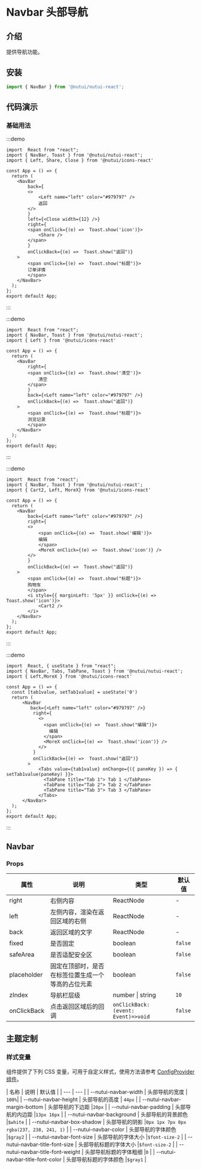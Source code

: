 # Navbar 头部导航

## 介绍 


提供导航功能。

## 安装

```ts
import { NavBar } from '@nutui/nutui-react';
```

## 代码演示

### 基础用法

:::demo
```tsx
import  React from "react";
import { NavBar, Toast } from '@nutui/nutui-react';
import { Left, Share, Close } from '@nutui/icons-react'

const App = () => {
  return ( 
    <NavBar
        back={
        <>
            <Left name="left" color="#979797" />
            返回
        </>
        }
        left={<Close width={12} />}
        right={
        <span onClick={(e) =>  Toast.show('icon')}>
            <Share />
        </span>
        }
        onClickBack={(e) =>  Toast.show("返回")}
    >
        <span onClick={(e) =>  Toast.show("标题")}>
        订单详情
        </span>
    </NavBar>
  );
};  
export default App;

```
:::

:::demo
```tsx
import  React from "react";
import { NavBar, Toast } from '@nutui/nutui-react';
import { Left } from '@nutui/icons-react'

const App = () => {
  return ( 
    <NavBar
        right={
        <span onClick={(e) =>  Toast.show('清空')}>
            清空
        </span>
        }
        back={<Left name="left" color="#979797" />}
        onClickBack={(e) =>  Toast.show("返回")}
    >
        <span onClick={(e) =>  Toast.show("标题")}>
        浏览记录
        </span>
    </NavBar>
  );
};  
export default App;

```
:::

:::demo
```tsx
import  React from "react";
import { NavBar, Toast } from '@nutui/nutui-react';
import { Cart2, Left, MoreX} from '@nutui/icons-react'

const App = () => {
  return ( 
    <NavBar
        back={<Left name="left" color="#979797" />}
        right={
        <>
            <span onClick={(e) =>  Toast.show('编辑')}>
            编辑
            </span>
            <MoreX onClick={(e) =>  Toast.show('icon')} />
        </>
        }
        onClickBack={(e) =>  Toast.show("返回")}
    >
        <span onClick={(e) =>  Toast.show("标题")}>
        购物车
        </span>
        <i style={{ marginLeft: '5px' }} onClick={(e) =>  Toast.show('icon')}>
            <Cart2 />
        </i>
    </NavBar>
  );
};  
export default App;

```
:::

:::demo
```tsx
import  React, { useState } from "react";
import { NavBar, Tabs, TabPane, Toast } from '@nutui/nutui-react';
import { Left,MoreX } from '@nutui/icons-react'

const App = () => {
  const [tab1value, setTab1value] = useState('0')
  return (   
      <NavBar
         back={<Left name="left" color="#979797" />}
          right={
            <>
              <span onClick={(e) =>  Toast.show("编辑")}>
                编辑
              </span>
              <MoreX onClick={(e) =>  Toast.show('icon')} />
            </>
          }
          onClickBack={(e) =>  Toast.show("返回")}
        >
            <Tabs value={tab1value} onChange={({ paneKey }) => { setTab1value(paneKey) }}>
              <TabPane title="Tab 1"> Tab 1 </TabPane>
              <TabPane title="Tab 2"> Tab 2 </TabPane>
              <TabPane title="Tab 3"> Tab 3 </TabPane>
            </Tabs>
      </NavBar>
  );
};  
export default App;

```
:::

## Navbar

### Props  

| 属性 | 说明 | 类型    | 默认值  |
|------------|--------------------|---------|---------|
| right | 右侧内容 | ReactNode  | -       |
| left        | 左侧内容，渲染在返回区域的右侧 | ReactNode  | -       |   
| back        | 返回区域的文字 | ReactNode  | -       |   
| fixed            | 是否固定 | boolean  | `false`       |   
| safeArea | 是否适配安全区 | boolean  | `false`       |   
| placeholder      | 固定在顶部时，是否在标签位置生成一个等高的占位元素 | boolean  | `false`    |
| zIndex           | 导航栏层级           | number \| string  | `10`    |
| onClickBack             | 点击返回区域后的回调 | `onClickBack:(event: Event)=>void` | `false`|


## 主题定制

### 样式变量

组件提供了下列 CSS 变量，可用于自定义样式，使用方法请参考 [ConfigProvider 组件](#/zh-CN/component/configprovider)。

| 名称 | 说明 | 默认值 |
| --- | --- |
| --nutui-navbar-width | 头部导航的宽度 | `100%`|
| --nutui-navbar-height | 头部导航的高度 | `44px` |
| --nutui-navbar-margin-bottom | 头部导航的下边距 |`20px` |
| --nutui-navbar-padding | 头部导航的内边距 |`13px 16px` |
| --nutui-navbar-background | 头部导航的背景颜色 |`$white` |
| --nutui-navbar-box-shadow | 头部导航的阴影 |`0px 1px 7px 0px rgba(237, 238, 241, 1)` |
| --nutui-navbar-color | 头部导航的字体颜色 |`$gray2` |
| --nutui-navbar-font-size | 头部导航的字体大小 |`$font-size-2` |
| --nutui-navbar-title-font-size | 头部导航标题的字体大小 |`$font-size-2` |
| --nutui-navbar-title-font-weight | 头部导航标题的字体粗细 |`0` |
| --nutui-navbar-title-font-color | 头部导航标题的字体颜色 |`$gray1` |


